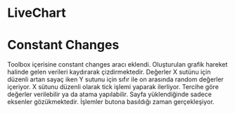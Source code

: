 # LiveChart

# Constant Changes

Toolbox içerisine constant changes aracı eklendi. 
Oluşturulan grafik hareket halinde gelen verileri kaydırarak çizdirmektedir.
Değerler X sutünu için düzenli artan sayaç iken Y sutunu için sıfır ile on arasında random değerler içeriyor.
X sütunu düzenli olarak tick işlemi yaparak ilerliyor.
Tercihe göre değerler verilebilir ya da atama yapılabilir.
Sayfa yüklendiğinde sadece eksenler gözükmektedir. İşlemler butona basıldığı zaman gerçekleşiyor. 
